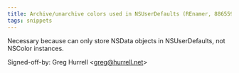```yaml
---
title: Archive/unarchive colors used in NSUserDefaults (REnamer, 8865597)
tags: snippets
---
```


Necessary because can only store NSData objects in NSUserDefaults, not NSColor instances.

Signed-off-by: Greg Hurrell &lt;greg@hurrell.net&gt;
